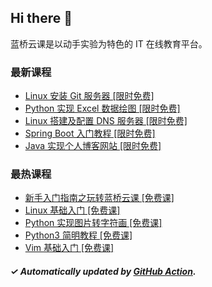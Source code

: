 ## Hi there 👋

蓝桥云课是以动手实验为特色的 IT 在线教育平台。

### 最新课程

<!-- LATEST:START -->
- [Linux 安装 Git 服务器 [限时免费]](https://www.lanqiao.cn/courses/616/)
- [Python 实现 Excel 数据绘图 [限时免费]](https://www.lanqiao.cn/courses/791/)
- [Linux 搭建及配置 DNS 服务器 [限时免费]](https://www.lanqiao.cn/courses/601/)
- [Spring Boot 入门教程 [限时免费]](https://www.lanqiao.cn/courses/1152/)
- [Java 实现个人博客网站 [限时免费]](https://www.lanqiao.cn/courses/930/)
<!-- LATEST:END -->

### 最热课程

<!-- HOTEST:START -->
- [新手入门指南之玩转蓝桥云课 [免费课]](https://www.lanqiao.cn/courses/63/)
- [Linux 基础入门 [免费课]](https://www.lanqiao.cn/courses/1/)
- [Python 实现图片转字符画 [免费课]](https://www.lanqiao.cn/courses/370/)
- [Python3 简明教程 [免费课]](https://www.lanqiao.cn/courses/596/)
- [Vim 基础入门 [免费课]](https://www.lanqiao.cn/courses/2/)
<!-- HOTEST:END -->

##### ✓ Automatically updated by [GitHub Action](https://github.com/lanqiao-courses/.github/actions/workflows/update.yml).
